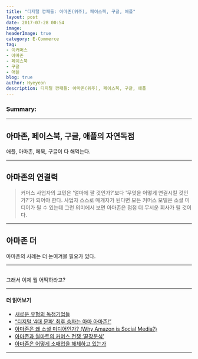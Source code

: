```yaml
---
title: "디지털 깡패들: 아마존(위주), 페이스북, 구글, 애플"
layout: post
date: 2017-07-28 00:54
image:
headerImage: true
category: E-Commerce
tag:
- 이커머스
- 아마존
- 페이스북
- 구글
- 애플
blog: true
author: Hyeyeon
description: 디지털 깡패들: 아마존(위주), 페이스북, 구글, 애플
---
```


### Summary:



---

## 아마존, 페이스북, 구글, 애플의 자연독점

애플, 아마존, 페북, 구글이 다 해먹는다.

---

## 아마존의 연결력

> 커머스 사업자의 고민은 '얼마에 팔 것인가?'보다 '무엇을 어떻게 연결시킬 것인가?'가 되어야 한다. 사업자 스스로 매개자가 된다면 모든 커머스 모델은 소셜 미디어가 될 수 있는데 그런 의미에서 보면 아마존은 점점 더 무서운 회사가 될 것이다.

---

## 아마존 더

아마존의 사례는 더 눈여겨볼 필요가 있다.

----

##

그래서 이제 뭘 어떡하라고?

---

#### 더 읽어보기

* [새로운 유형의 독점기업들](http://ppss.kr/archives/112467)
* [“디지털 ‘4대 문파’ 최후 승자는 아마 아마존!”](http://www.newdaily.co.kr/mobile/mnewdaily/newsview.php?id=348867)
* [아마존은 왜 소셜 미디어인가? (Why Amazon is Social Media?)](https://organicmedialab.com/2013/07/05/why-amazon-is-social-media/)
* [아마존과 월마트의 커머스 전쟁 ‘끝장분석’](http://verticalplatform.kr/archives/9156)
* [아마존은 어떻게 소매업을 해체하고 있는가](https://estimastory.com/2017/05/01/alexashopping/)

---
